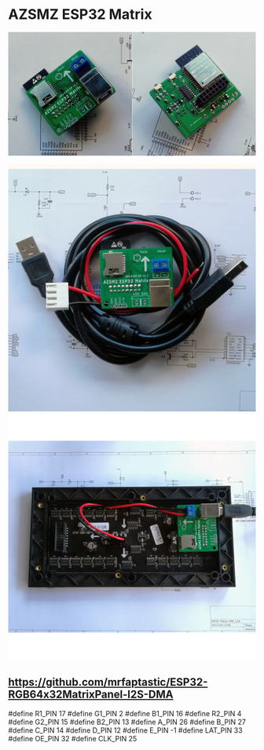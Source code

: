 # AZSMZ ESP32 Matrix
![AZSMZ ESP32 Matrix](/ESP32Photos/ESP32MATRIX-A12-1024.jpg)

![AZSMZ ESP32 Matrix](/ESP32Photos/ESP32MATRIX-A3.jpg)
![AZSMZ ESP32 Matrix](/ESP32Photos/ESP32MATRIX-A4.jpg)

## https://github.com/mrfaptastic/ESP32-RGB64x32MatrixPanel-I2S-DMA

#define R1_PIN 17
#define G1_PIN 2
#define B1_PIN 16
#define R2_PIN 4
#define G2_PIN 15
#define B2_PIN 13
#define A_PIN 26
#define B_PIN 27 
#define C_PIN 14
#define D_PIN 12
#define E_PIN -1
#define LAT_PIN 33
#define OE_PIN 32
#define CLK_PIN 25

